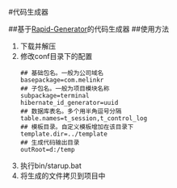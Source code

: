 #代码生成器

##基于[Rapid-Generator](https://code.google.com/archive/p/rapid-generator/)的代码生成器
##使用方法
1. 下载并解压
1. 修改conf目录下的配置
    ````
    ## 基础包名。一般为公司域名
    basepackage=com.melinkr
    ## 子包名。一般为项目模块名称
    subpackage=terminal
    hibernate_id_generator=uuid
    ## 数据库表名。多个用半角逗号分隔
    table.names=t_session,t_control_log
    ## 模板目录。自定义模板增加在该目录下
    template.dir=../template
    ## 生成代码输出目录
    outRoot=d:/temp
    ````
1. 执行bin/starup.bat
1. 将生成的文件拷贝到项目中